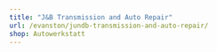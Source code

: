 ```yaml
---
title: "J&B Transmission and Auto Repair"
url: /evanston/jundb-transmission-and-auto-repair/
shop: Autowerkstatt
---
```

